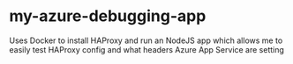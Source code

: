 # my-azure-debugging-app
Uses Docker to install HAProxy and run an NodeJS app which allows me to easily test HAProxy config and what headers Azure App Service are setting
